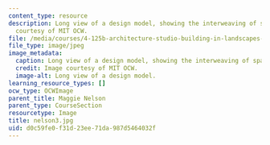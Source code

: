 ```yaml
---
content_type: resource
description: Long view of a design model, showing the interweaving of spaces. Image
  courtesy of MIT OCW.
file: /media/courses/4-125b-architecture-studio-building-in-landscapes-fall-2005/d0c59fe0f31d23ee71da987d5464032f_nelson3.jpg
file_type: image/jpeg
image_metadata:
  caption: Long view of a design model, showing the interweaving of spaces.
  credit: Image courtesy of MIT OCW.
  image-alt: Long view of a design model.
learning_resource_types: []
ocw_type: OCWImage
parent_title: Maggie Nelson
parent_type: CourseSection
resourcetype: Image
title: nelson3.jpg
uid: d0c59fe0-f31d-23ee-71da-987d5464032f
---
```

